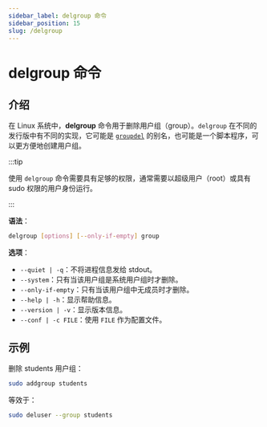 ```yaml
---
sidebar_label: delgroup 命令
sidebar_position: 15
slug: /delgroup
---
```


# delgroup 命令



## 介绍

在 Linux 系统中，**delgroup** 命令用于删除用户组（group）。`delgroup` 在不同的发行版中有不同的实现，它可能是 [`groupdel`](/linux-command/groupdel) 的别名，也可能是一个脚本程序，可以更方便地创建用户组。

:::tip

使用 `delgroup` 命令需要具有足够的权限，通常需要以超级用户（root）或具有 sudo 权限的用户身份运行。

:::

**语法**：

```bash
delgroup [options] [--only-if-empty] group
```

**选项**：

- `--quiet | -q`：不将进程信息发给 stdout。
- `--system`：只有当该用户组是系统用户组时才删除。
- `--only-if-empty`：只有当该用户组中无成员时才删除。
- `--help | -h`：显示帮助信息。
- `--version | -v`：显示版本信息。
- `--conf | -c FILE`：使用 `FILE` 作为配置文件。



## 示例

删除 students 用户组：

```bash
sudo addgroup students
```

等效于：

```bash
sudo deluser --group students
```


